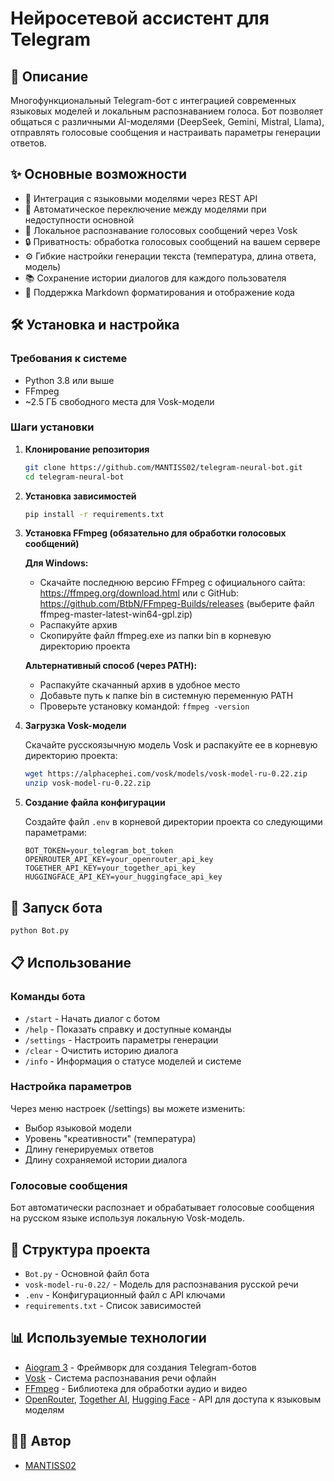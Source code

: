 # Нейросетевой ассистент для Telegram

## 📝 Описание
Многофункциональный Telegram-бот с интеграцией современных языковых моделей и локальным распознаванием голоса. Бот позволяет общаться с различными AI-моделями (DeepSeek, Gemini, Mistral, Llama), отправлять голосовые сообщения и настраивать параметры генерации ответов.

## ✨ Основные возможности
- 🤖 Интеграция с языковыми моделями через REST API
- 🔄 Автоматическое переключение между моделями при недоступности основной
- 🎤 Локальное распознавание голосовых сообщений через Vosk
- 🔒 Приватность: обработка голосовых сообщений на вашем сервере
- ⚙️ Гибкие настройки генерации текста (температура, длина ответа, модель)
- 📚 Сохранение истории диалогов для каждого пользователя
- 💬 Поддержка Markdown форматирования и отображение кода

## 🛠️ Установка и настройка

### Требования к системе
- Python 3.8 или выше
- FFmpeg
- ~2.5 ГБ свободного места для Vosk-модели

### Шаги установки

1. **Клонирование репозитория**
   ```bash
   git clone https://github.com/MANTISS02/telegram-neural-bot.git
   cd telegram-neural-bot
   ```

2. **Установка зависимостей**
   ```bash
   pip install -r requirements.txt
   ```

3. **Установка FFmpeg (обязательно для обработки голосовых сообщений)**
   
   **Для Windows:**
   - Скачайте последнюю версию FFmpeg с официального сайта: https://ffmpeg.org/download.html 
     или с GitHub: https://github.com/BtbN/FFmpeg-Builds/releases (выберите файл ffmpeg-master-latest-win64-gpl.zip)
   - Распакуйте архив
   - Скопируйте файл ffmpeg.exe из папки bin в корневую директорию проекта
   
   **Альтернативный способ (через PATH):**
   - Распакуйте скачанный архив в удобное место
   - Добавьте путь к папке bin в системную переменную PATH
   - Проверьте установку командой: `ffmpeg -version`

4. **Загрузка Vosk-модели**
   
   Скачайте русскоязычную модель Vosk и распакуйте ее в корневую директорию проекта:
   ```bash
   wget https://alphacephei.com/vosk/models/vosk-model-ru-0.22.zip
   unzip vosk-model-ru-0.22.zip
   ```

5. **Создание файла конфигурации**
   
   Создайте файл `.env` в корневой директории проекта со следующими параметрами:
   ```
   BOT_TOKEN=your_telegram_bot_token
   OPENROUTER_API_KEY=your_openrouter_api_key
   TOGETHER_API_KEY=your_together_api_key
   HUGGINGFACE_API_KEY=your_huggingface_api_key
   ```

## 🚀 Запуск бота

```bash
python Bot.py
```

## 📋 Использование

### Команды бота
- `/start` - Начать диалог с ботом
- `/help` - Показать справку и доступные команды
- `/settings` - Настроить параметры генерации
- `/clear` - Очистить историю диалога
- `/info` - Информация о статусе моделей и системе

### Настройка параметров
Через меню настроек (/settings) вы можете изменить:
- Выбор языковой модели
- Уровень "креативности" (температура)
- Длину генерируемых ответов
- Длину сохраняемой истории диалога

### Голосовые сообщения
Бот автоматически распознает и обрабатывает голосовые сообщения на русском языке используя локальную Vosk-модель.

## 🧩 Структура проекта

- `Bot.py` - Основной файл бота
- `vosk-model-ru-0.22/` - Модель для распознавания русской речи
- `.env` - Конфигурационный файл с API ключами
- `requirements.txt` - Список зависимостей

## 📊 Используемые технологии

- [Aiogram 3](https://docs.aiogram.dev/en/latest/) - Фреймворк для создания Telegram-ботов
- [Vosk](https://alphacephei.com/vosk/) - Система распознавания речи офлайн
- [FFmpeg](https://ffmpeg.org/) - Библиотека для обработки аудио и видео
- [OpenRouter](https://openrouter.ai/), [Together AI](https://www.together.ai/), [Hugging Face](https://huggingface.co/) - API для доступа к языковым моделям

## 👨‍💻 Автор

- [MANTISS02](https://github.com/MANTISS02)